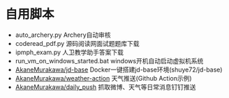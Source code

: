 # 自用脚本

- auto_archery.py Archery自动审核
- coderead_pdf.py 源码阅读网面试题题库下载
- ipmph_exam.py 人卫教学助手答案下载
- run_vm_on_windows_started.bat windows开机自动启动虚拟机系统
- [AkaneMurakawa/jd-base](https://github.com/AkaneMurakawa/jd-base) Docker一键搭建jd-base环境(shuye72/jd-base)
- [AkaneMurakawa/weather-action](https://github.com/AkaneMurakawa/weather-action) 天气推送(Github Action示例)
- [AkaneMurakawa/daily_push](https://github.com/AkaneMurakawa/daily_push) 抓取微博、天气等日常消息钉钉推送
